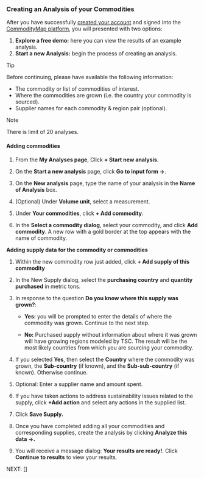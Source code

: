 ### Creating an Analysis of your Commodities

After you have successfully [created your account](https://portal.commoditymap.org/signup) and signed into the [CommodityMap platform](https://portal.commoditymap.org/my-analyses), you will presented with two options:   

1. **Explore a free demo:** here you can view the results of an example analysis.
2. **Start a new Analysis:** begin the process of creating an analysis.


> [!TIP]
> Before continuing, please have available the following information:
>- The commodity or list of commodities of interest.
> - Where the commodities are grown (i.e. the country your commodity is sourced).
> - Supplier names for each commodity & region pair (optional).

> [!NOTE]
> There is limit of 20 analyses. 

#### Adding commodities 


1. From the **My Analyses page**, Click **+ Start new analysis.**

2. On the **Start a new analysis** page, click **Go to input form ->**.

3. On the **New analysis** page, type the name of your analysis in the **Name of Analysis** box. 
4. (Optional) Under **Volume unit**, select a measurement.  

5. Under **Your commodities**, click  **+ Add commodity**. 



6. In the **Select a commodity dialog**, select your commodity, and click **Add commodity**. A new row with a gold border at the top appears with the name of commodity. 

**Adding supply data for the commodity or commodities** 

1. Within the new commodity row just added, click **+ Add supply of this commodity** 
2. In the New Supply dialog, select the **purchasing country** and **quantity purchased** in metric tons. 

3. In response to the question **Do you know where this supply was grown?**: 

    * **Yes:** you will be prompted to enter the details of where the commodity was grown. Continue to the next step. 


    * **No:** Purchased supply without information about where it was grown will have growing regions modeled by TSC. The result will be the most likely countries from which you are sourcing your commodity. 


4. If you selected **Yes**, then select the **Country** where the commodity was grown, the **Sub-country** (if known), and the **Sub-sub-country** (if known). Otherwise continue.  

5. Optional:  Enter a supplier name and amount spent. 

6. If you have taken actions to address sustainability issues related to the supply, click **+Add action** and select any actions in the supplied list. 

7. Click **Save Supply.** 

8. Once you have completed adding all your commodities and corresponding supplies, create the analysis by clicking **Analyze this data ->.**

9. You will receive a message dialog: **Your results are ready!**. Click **Continue to results** to view your results. 

NEXT: []